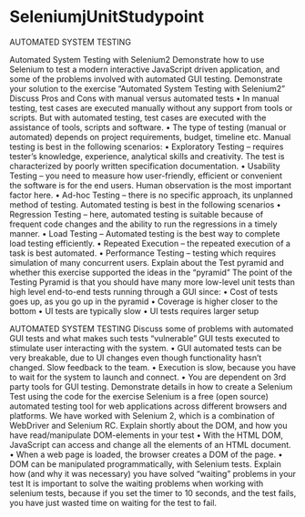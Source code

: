 # SeleniumjUnitStudypoint
AUTOMATED SYSTEM TESTING

Automated System Testing with Selenium2
Demonstrate how to use Selenium to test a modern interactive JavaScript driven application, and some of the problems involved with automated GUI testing. Demonstrate your solution to the exercise “Automated System Testing with Selenium2”
Discuss Pros and Cons with manual versus automated tests
• In manual testing, test cases are executed manually without any support from tools or scripts. But with automated testing, test cases are executed with the assistance of tools, scripts and software.
• The type of testing (manual or automated) depends on project requirements, budget, timeline etc.
Manual testing is best in the following scenarios:
• Exploratory Testing – requires tester’s knowledge, experience, analytical skills and creativity. The
test is characterized by poorly written specification documentation.
• Usability Testing – you need to measure how user-friendly, efficient or convenient the software is
for the end users. Human observation is the most important factor here.
• Ad-hoc Testing – there is no specific approach, its unplanned method of testing.
Automated testing is best in the following scenarios
• Regression Testing – here, automated testing is suitable because of frequent code changes and the
ability to run the regressions in a timely manner.
• Load Testing – Automated testing is the best way to complete load testing efficiently.
• Repeated Execution – the repeated execution of a task is best automated.
• Performance Testing – testing which requires simulation of many concurrent users.
Explain about the Test pyramid and whether this exercise supported the ideas in the “pyramid”
The point of the Testing Pyramid is that you should have many more low-level unit tests than high level end-to-end tests running through a GUI since:
• Cost of tests goes up, as you go up in the pyramid
• Coverage is higher closer to the bottom
• UI tests are typically slow
• UI tests requires larger setup
 
AUTOMATED SYSTEM TESTING
Discuss some of problems with automated GUI tests and what makes such tests “vulnerable”
GUI tests executed to stimulate user interacting with the system.
• GUI automated tests can be very breakable, due to UI changes even though functionality hasn’t
changed. Slow feedback to the team.
• Execution is slow, because you have to wait for the system to launch and connect.
• You are dependent on 3rd party tools for GUI testing.
Demonstrate details in how to create a Selenium Test using the code for the exercise
Selenium is a free (open source) automated testing tool for web applications across different browsers and platforms. We have worked with Selenium 2, which is a combination of WebDriver and Selenium RC.
Explain shortly about the DOM, and how you have read/manipulate DOM-elements in your test
• With the HTML DOM, JavaScript can access and change all the elements of an HTML document.
• When a web page is loaded, the browser creates a DOM of the page.
• DOM can be manipulated programmatically, with Selenium tests.
Explain how (and why it was necessary) you have solved “waiting” problems in your test
It is important to solve the waiting problems when working with selenium tests, because if you set the timer to 10 seconds, and the test fails, you have just wasted time on waiting for the test to fail.

